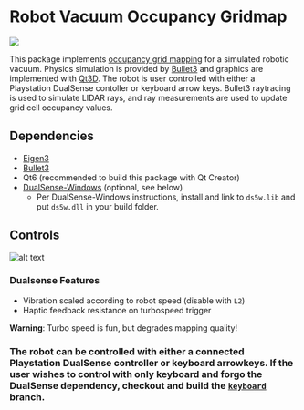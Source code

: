 # Robot Vacuum Occupancy Gridmap

![](https://github.com/MEEN-570-Fall-2022/final-project-ajordan5/blob/main/doc/demo.gif)

This package implements [occupancy grid mapping](https://www.researchgate.net/profile/Luiz-Goncalves-4/publication/261174154_Probabilistic_robotic_grid_mapping_based_on_occupancy_and_elevation_information/links/57da887008ae72d72ea33dd3/Probabilistic-robotic-grid-mapping-based-on-occupancy-and-elevation-information.pdf) for a simulated robotic vacuum. Physics simulation is provided by [Bullet3](https://github.com/bulletphysics/bullet3) and graphics are implemented with [Qt3D](https://doc.qt.io/qt-6/qt3d-index.html). The robot is user controlled with either a Playstation DualSense contoller or keyboard arrow keys. Bullet3 raytracing is used to simulate LIDAR rays, and ray measurements are used to update grid cell occupancy values.

## Dependencies
* [Eigen3](https://eigen.tuxfamily.org/dox/group__TutorialMatrixClass.html)
* [Bullet3](https://github.com/bulletphysics/bullet3)
* Qt6 (recommended to build this package with Qt Creator)
* [DualSense-Windows](https://github.com/Ohjurot/DualSense-Windows) (optional, see below)
  * Per DualSense-Windows instructions, install and link to `ds5w.lib` and put `ds5w.dll` in your build folder.
  
## Controls

![alt text](https://github.com/MEEN-570-Fall-2022/final-project-ajordan5/blob/main/doc/control.JPG)

### Dualsense Features
* Vibration scaled according to robot speed (disable with `L2`)
* Haptic feedback resistance on turbospeed trigger

**Warning**: Turbo speed is fun, but degrades mapping quality!

### The robot can be controlled with either a connected Playstation DualSense controller or keyboard arrowkeys. If the user wishes to control with only keyboard and forgo the DualSense dependency, checkout and build the [`keyboard`](https://github.com/ajordan5/robot-vacuum/blob/keyboard/README.md) branch.
